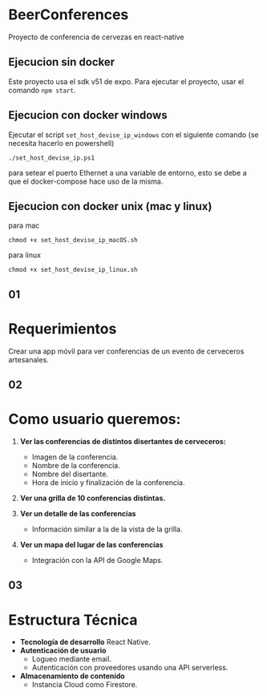 # BeerConferences
Proyecto de conferencia de cervezas en react-native

## Ejecucion sin docker
Este proyecto usa el sdk v51 de expo.
Para ejecutar el proyecto, usar el comando `npm start`.

## Ejecucion con docker windows
Ejecutar el script `set_host_devise_ip_windows` con el siguiente comando
(se necesita hacerlo en powershell)
```
./set_host_devise_ip.ps1
```
para setear el puerto Ethernet a una variable de entorno, esto se debe a que el docker-compose hace uso de la misma.

## Ejecucion con docker unix (mac y linux)
para mac
```
chmod +x set_host_devise_ip_macOS.sh
```
para linux
```
chmod +x set_host_devise_ip_linux.sh
```

## 01
# Requerimientos
Crear una app móvil para ver conferencias de un evento de cerveceros artesanales.

## 02

# Como usuario queremos:

1. **Ver las conferencias de distintos disertantes de cerveceros:**
   - Imagen de la conferencia.
   - Nombre de la conferencia.
   - Nombre del disertante.
   - Hora de inicio y finalización de la conferencia.

2. **Ver una grilla de 10 conferencias distintas.**

3. **Ver un detalle de las conferencias**
   - Información similar a la de la vista de la grilla.

4. **Ver un mapa del lugar de las conferencias**
   - Integración con la API de Google Maps.

## 03
# Estructura Técnica

- **Tecnología de desarrollo** React Native.
- **Autenticación de usuario** 
  - Logueo mediante email.
  - Autenticación con proveedores usando una API serverless.
- **Almacenamiento de contenido** 
  - Instancia Cloud como Firestore.